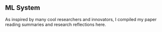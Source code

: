 ## ML System

As inspired by many cool researchers and innovators, I compiled my paper reading summaries and research reflections here.

